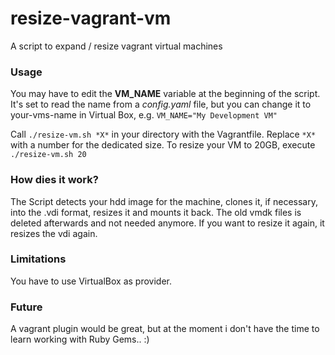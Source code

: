 # resize-vagrant-vm
A script to expand / resize vagrant virtual machines

### Usage
You may have to edit the **VM_NAME** variable at the beginning of the script. It's set to read the name from a *config.yaml* file, but you can change it to your-vms-name in Virtual Box, e.g. `VM_NAME="My Development VM"`

Call `./resize-vm.sh *X*` in your directory with the Vagrantfile.
Replace `*X*` with a number for the dedicated size. To resize your VM to 20GB, execute `./resize-vm.sh 20`

### How dies it work?
The Script detects your hdd image for the machine, clones it, if necessary, into the .vdi format, resizes it and mounts it back. The old vmdk files is deleted afterwards and not needed anymore. If you want to resize it again, it resizes the vdi again.

### Limitations
You have to use VirtualBox as provider.

### Future
A vagrant plugin would be great, but at the moment i don't have the time to learn working with Ruby Gems.. :)
